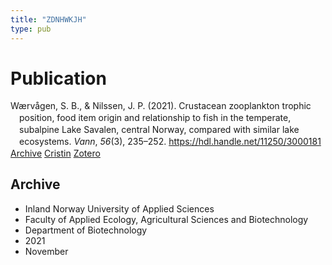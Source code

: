 ```yaml
---
title: "ZDNHWKJH"
type: pub
---
```

<h1>Publication</h1>
<article id="csl-bib-container-ZDNHWKJH" class="csl-bib-container">
  <div class="csl-bib-body" style="line-height: 1.35; padding-left: 1em; text-indent:-1em;">
  <div class="csl-entry">W&#xE6;rv&#xE5;gen, S. B., &amp; Nilssen, J. P. (2021). Crustacean zooplankton trophic position, food item origin and relationship to fish in the temperate, subalpine Lake Savalen, central Norway, compared with similar lake ecosystems. <i>Vann</i>, <i>56</i>(3), 235&#x2013;252. <a href="https://hdl.handle.net/11250/3000181">https://hdl.handle.net/11250/3000181</a></div>
</div>
  <div class="csl-bib-buttons">
    <a href="#taxonomy-article-ZDNHWKJH" class="csl-bib-button">Archive</a>
    <a href alt="Cristin URL" class="csl-bib-button">Cristin</a>
    <a href alt="Zotero URL" class="csl-bib-button">Zotero</a>
  </div>
  <div id="csl-bib-meta-container-ZDNHWKJH"></div>
</article>
<div id="csl-bib-meta-ZDNHWKJH" class="csl-bib-meta">
  <article id="taxonomy-article-ZDNHWKJH" class="taxonomy-article">
    <h1>Archive</h1>
    <ul>
      <li>Inland Norway University of Applied Sciences</li>
      <li>Faculty of Applied Ecology, Agricultural Sciences and Biotechnology</li>
      <li>Department of Biotechnology</li>
      <li>2021</li>
      <li>November</li>
    </ul>
  </article>
</div>
